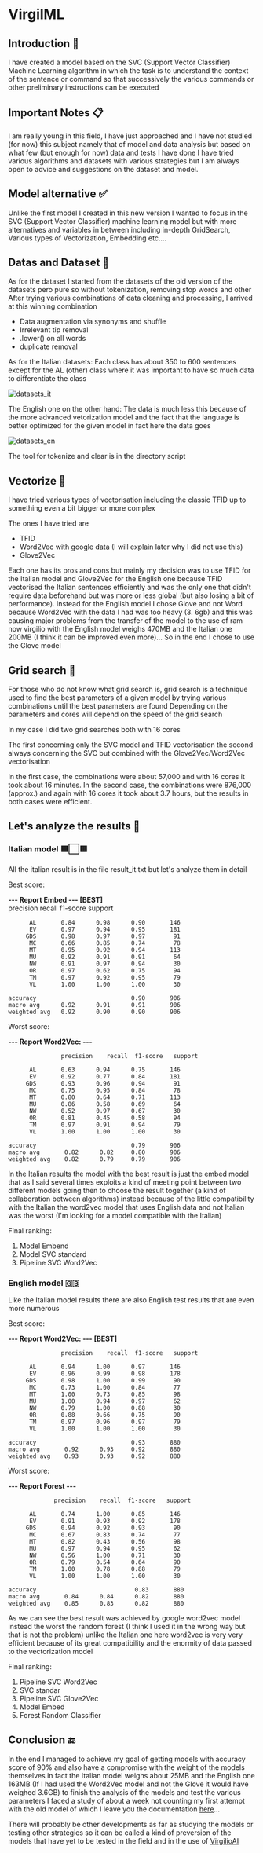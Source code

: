 # VirgilML 

## Introduction 📝

I have created a model based on the SVC (Support Vector Classifier) Machine Learning algorithm in which the task is to understand the context of the sentence or command so that successively the various commands or other preliminary instructions can be executed 

## Important Notes 📋

I am really young in this field, I have just approached and I have not studied (for now) this subject namely that of model and data analysis but based on what few (but enough for now) data and tests I have done I have tried various algorithms and datasets with various strategies but I am always open to advice and suggestions on the dataset and model.


## Model alternative ✅

Unlike the first model I created in this new version I wanted to focus in the SVC (Support Vector Classifier) machine learning model but with more alternatives and variables in between including in-depth GridSearch, Various types of Vectorization, Embedding etc....


## Datas and Dataset 📅

As for the dataset I started from the datasets of the old version of the datasets pero pure so without tokenization, removing stop words and other
After trying various combinations of data cleaning and processing, I arrived at this winning combination

- Data augmentation via synonyms and shuffle
- Irrelevant tip removal
- .lower() on all words
- duplicate removal

As for the Italian datasets:
Each class has about 350 to 600 sentences except for the AL (other) class where it was important to have so much data to differentiate the class

![datasets_it](assets/it/dataset_learn.png)

The English one on the other hand:
The data is much less this because of the more advanced vetorization model and the fact that the language is better optimized for the given model in fact here the data goes

![datasets_en](assets/en/datasets_learn.png)

The tool for tokenize and clear is in the directory script

## Vectorize 🔀



I have tried various types of vectorisation including the classic TFID up to something even a bit bigger or more complex

The ones I have tried are 

- TFID
- Word2Vec with google data (I will explain later why I did not use this)
- Glove2Vec

Each one has its pros and cons but mainly my decision was to use TFID for the Italian model and Glove2Vec for the English one because TFID vectorised the Italian sentences efficiently and was the only one that didn't require data beforehand but was more or less global (but also losing a bit of performance). Instead for the English model I chose Glove and not Word because Word2Vec with the data I had was too heavy (3. 6gb) and this was causing major problems from the transfer of the model to the use of ram now virgilio with the English model weighs 470MB and the Italian one 200MB (I think it can be improved even more)... So in the end I chose to use the Glove model

## Grid search 🧱

For those who do not know what grid search is, grid search is a technique used to find the best parameters of a given model by trying various combinations until the best parameters are found Depending on the parameters and cores will depend on the speed of the grid search

In my case I did two grid searches both with 16 cores

The first concerning only the SVC model and TFID vectorisation
the second always concerning the SVC but combined with the Glove2Vec/Word2Vec vectorisation

In the first case, the combinations were about 57,000 and with 16 cores it took about 16 minutes. In the second case, the combinations were 876,000 (approx.) and again with 16 cores it took about 3.7 hours, but the results in both cases were efficient.

## Let's analyze the results 🏅

### Italian model 🟩⬜🟥

All the italian result is in the file result_it.txt but let's analyze them in detail

Best score:

  **--- Report Embed ---  [BEST]**                                                                                                                      
                   precision    recall  f1-score   support

          AL       0.84      0.98      0.90       146
          EV       0.97      0.94      0.95       181
         GDS       0.98      0.97      0.97        91
          MC       0.66      0.85      0.74        78
          MT       0.95      0.92      0.94       113
          MU       0.92      0.91      0.91        64
          NW       0.91      0.97      0.94        30
          OR       0.97      0.62      0.75        94
          TM       0.97      0.92      0.95        79
          VL       1.00      1.00      1.00        30

    accuracy                           0.90       906
    macro avg      0.92      0.91      0.91       906
    weighted avg   0.92      0.90      0.90       906

Worst score:

  **--- Report Word2Vec: ---**
  
                   precision    recall  f1-score   support

          AL       0.63      0.94      0.75       146
          EV       0.92      0.77      0.84       181
         GDS       0.93      0.96      0.94        91
          MC       0.75      0.95      0.84        78
          MT       0.80      0.64      0.71       113
          MU       0.86      0.58      0.69        64
          NW       0.52      0.97      0.67        30
          OR       0.81      0.45      0.58        94
          TM       0.97      0.91      0.94        79
          VL       1.00      1.00      1.00        30

    accuracy                           0.79       906
    macro avg       0.82      0.82     0.80       906
    weighted avg    0.82      0.79     0.79       906


In the Italian results the model with the best result is just the embed model that as I said several times exploits a kind of meeting point between two different models going then to choose the result together (a kind of collaboration between algorithms) instead because of the little compatibility with the Italian the word2vec model that uses English data and not Italian was the worst (I'm looking for a model compatible with the Italian)

Final ranking:

1) Model Embend
2) Model SVC standard
3) Pipeline SVC Word2Vec


### English model :gb:

Like the Italian model results there are also English test results that are even more numerous

Best score:

  **--- Report Word2Vec: --- [BEST]**
  
                   precision    recall  f1-score   support

          AL       0.94      1.00      0.97       146
          EV       0.96      0.99      0.98       178
         GDS       0.98      1.00      0.99        90
          MC       0.73      1.00      0.84        77
          MT       1.00      0.73      0.85        98
          MU       1.00      0.94      0.97        62
          NW       0.79      1.00      0.88        30
          OR       0.88      0.66      0.75        90
          TM       0.97      0.96      0.97        79
          VL       1.00      1.00      1.00        30

    accuracy                           0.93       880
    macro avg       0.92      0.93     0.92       880
    weighted avg    0.93      0.93     0.92       880


Worst score:

  **--- Report Forest ---**
                                                                                                                           
                 precision    recall  f1-score   support

          AL       0.74      1.00      0.85       146
          EV       0.91      0.93      0.92       178
         GDS       0.94      0.92      0.93        90
          MC       0.67      0.83      0.74        77
          MT       0.82      0.43      0.56        98
          MU       0.97      0.94      0.95        62
          NW       0.56      1.00      0.71        30
          OR       0.79      0.54      0.64        90
          TM       1.00      0.78      0.88        79
          VL       1.00      1.00      1.00        30

    accuracy                            0.83       880
    macro avg       0.84      0.84      0.82       880
    weighted avg    0.85      0.83      0.82       880

As we can see the best result was achieved by google word2vec model instead the worst the random forest (I think I used it in the wrong way but that is not the problem) unlike the Italian one here word2vec is very very efficient because of its great compatibility and the enormity of data passed to the vectorization model

Final ranking:

1) Pipeline SVC Word2Vec
2) SVC standar
3) Pipeline SVC Glove2Vec
4) Model Embed
5) Forest Random Classifier


## Conclusion 🔚

In the end I managed to achieve my goal of getting models with accuracy score of 90% and also have a compromise with the weight of the models themselves in fact the Italian model weighs about 25MB and the English one 163MB (If I had used the Word2Vec model and not the Glove it would have weighed 3.6GB) to finish the analysis of the models and test the various parameters I faced a study of about a week not counting my first attempt with the old model of which I leave you the documentation [here](README_oldversion.md)...

There will probably be other developments as far as studying the models or testing other strategies so it can be called a kind of preversion of the models that have yet to be tested in the field and in the use of [VirgilioAI](https://github.com/Retr0100/VirgilAI)
